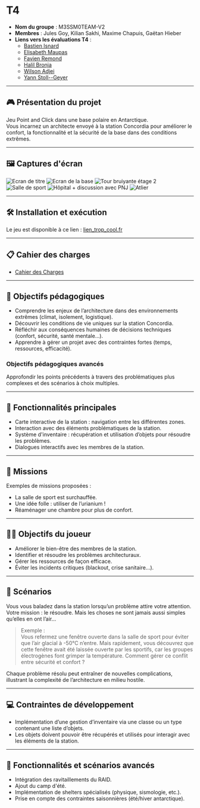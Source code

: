 # T4

- **Nom du groupe** : M3SSM0TEAM-V2  
- **Membres** : Jules Goy, Kilian Sakhi, Maxime Chapuis, Gaëtan Hieber  
- **Liens vers les évaluations T4** :
  - [Bastien Isnard](Evaluations/evaluation-Bastien_Isnard.md)
  - [Elisabeth Maupas](Evaluations/evaluation-Elisabeth_Maupas.md)
  - [Favien Remond](Evaluations/evaluation-Favien_Remond.md)
  - [Halil Bronja](Evaluations/evaluation-Halil_Bronja.md)
  - [Wilson Adjei](Evaluations/evaluation-Wilson_Adjei.md)
  - [Yann Stoll--Geyer](Evaluations/evaluation-Yann_Stoll--Geyer.md)

---

## 🎮 Présentation du projet

Jeu Point and Click dans une base polaire en Antarctique.  
Vous incarnez un architecte envoyé à la station Concordia pour améliorer le confort, la fonctionnalité et la sécurité de la base dans des conditions extrêmes.

---

## 🖼️ Captures d'écran

![Ecran de titre](img/titleScreen.png)
![Ecran de la base](img/baseScreen.png)
![Tour bruiyante étage 2](img/noisyTowerStage2.png)
![Salle de sport](img/sportsRoom.png)
![Hôpital + discussion avec PNJ](img/hospital+PNJ.png)
![Atlier](img/workshop.png)

---

## 🛠️ Installation et exécution

Le jeu est disponible à ce lien : [lien_trop_cool.fr](https://lien_trop_cool.fr)

---

## 📋 Cahier des charges

- [Cahier des Charges](CdC.md)

---

## 🎯 Objectifs pédagogiques

- Comprendre les enjeux de l’architecture dans des environnements extrêmes (climat, isolement, logistique).
- Découvrir les conditions de vie uniques sur la station Concordia.
- Réfléchir aux conséquences humaines de décisions techniques (confort, sécurité, santé mentale...).
- Apprendre à gérer un projet avec des contraintes fortes (temps, ressources, efficacité).

### Objectifs pédagogiques avancés

Approfondir les points précédents à travers des problématiques plus complexes et des scénarios à choix multiples.

---

## 🧩 Fonctionnalités principales

- Carte interactive de la station : navigation entre les différentes zones.
- Interaction avec des éléments problématiques de la station.
- Système d'inventaire : récupération et utilisation d’objets pour résoudre les problèmes.
- Dialogues interactifs avec les membres de la station.

---

## 📌 Missions

Exemples de missions proposées :
- La salle de sport est surchauffée.
- Une idée folle : utiliser de l’urianium !
- Réaménager une chambre pour plus de confort.

---

## 👨‍🔧 Objectifs du joueur

- Améliorer le bien-être des membres de la station.
- Identifier et résoudre les problèmes architecturaux.
- Gérer les ressources de façon efficace.
- Éviter les incidents critiques (blackout, crise sanitaire…).

---

## 🧠 Scénarios

Vous vous baladez dans la station lorsqu’un problème attire votre attention.  
Votre mission : le résoudre. Mais les choses ne sont jamais aussi simples qu’elles en ont l’air…

> Exemple :  
> Vous refermez une fenêtre ouverte dans la salle de sport pour éviter que l’air glacial à -50°C n’entre. Mais rapidement, vous découvrez que cette fenêtre avait été laissée ouverte par les sportifs, car les groupes électrogènes font grimper la température. Comment gérer ce conflit entre sécurité et confort ?

Chaque problème résolu peut entraîner de nouvelles complications, illustrant la complexité de l’architecture en milieu hostile.

---

## 💻 Contraintes de développement

- Implémentation d’une gestion d’inventaire via une classe ou un type contenant une liste d’objets.
- Les objets doivent pouvoir être récupérés et utilisés pour interagir avec les éléments de la station.

---

## 🔬 Fonctionnalités et scénarios avancés

- Intégration des ravitaillements du RAID.
- Ajout du camp d'été.
- Implémentation de shelters spécialisés (physique, sismologie, etc.).
- Prise en compte des contraintes saisonnières (été/hiver antarctique).
